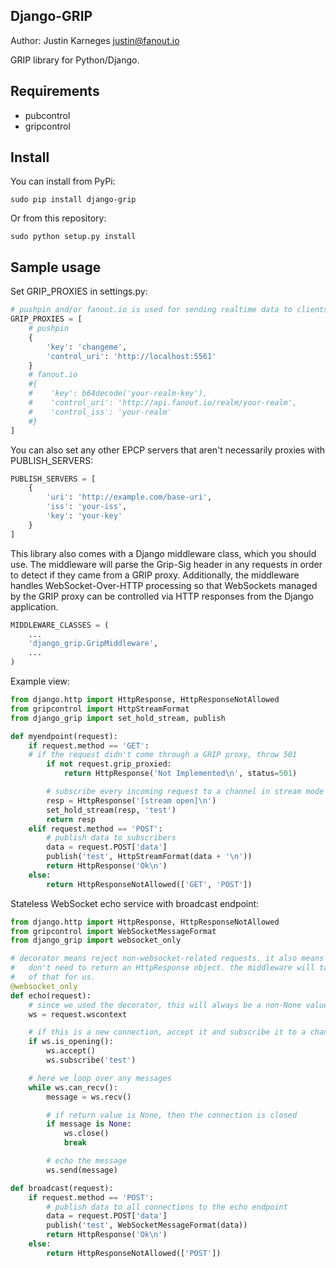 Django-GRIP
-----------
Author: Justin Karneges <justin@fanout.io>

GRIP library for Python/Django.

Requirements
------------

* pubcontrol
* gripcontrol

Install
-------

You can install from PyPi:

    sudo pip install django-grip

Or from this repository:

    sudo python setup.py install

Sample usage
------------

Set GRIP_PROXIES in settings.py:

```python
# pushpin and/or fanout.io is used for sending realtime data to clients
GRIP_PROXIES = [
    # pushpin
    {
        'key': 'changeme',
        'control_uri': 'http://localhost:5561'
    }
    # fanout.io
    #{
    #    'key': b64decode('your-realm-key'),
    #    'control_uri': 'http://api.fanout.io/realm/your-realm',
    #    'control_iss': 'your-realm'
    #}
]
```

You can also set any other EPCP servers that aren't necessarily proxies with PUBLISH_SERVERS:

```python
PUBLISH_SERVERS = [
    {
        'uri': 'http://example.com/base-uri',
        'iss': 'your-iss',
        'key': 'your-key'
    }
]
```

This library also comes with a Django middleware class, which you should use. The middleware will parse the Grip-Sig header in any requests in order to detect if they came from a GRIP proxy. Additionally, the middleware handles WebSocket-Over-HTTP processing so that WebSockets managed by the GRIP proxy can be controlled via HTTP responses from the Django application.

```python
MIDDLEWARE_CLASSES = (
    ...
    'django_grip.GripMiddleware',
    ...
)
```

Example view:

```python
from django.http import HttpResponse, HttpResponseNotAllowed
from gripcontrol import HttpStreamFormat
from django_grip import set_hold_stream, publish

def myendpoint(request):
    if request.method == 'GET':
	# if the request didn't come through a GRIP proxy, throw 501
        if not request.grip_proxied:
            return HttpResponse('Not Implemented\n', status=501)

        # subscribe every incoming request to a channel in stream mode
        resp = HttpResponse('[stream open]\n')
        set_hold_stream(resp, 'test')
        return resp
    elif request.method == 'POST':
        # publish data to subscribers
        data = request.POST['data']
        publish('test', HttpStreamFormat(data + '\n'))
        return HttpResponse('Ok\n')
    else:
        return HttpResponseNotAllowed(['GET', 'POST'])
```

Stateless WebSocket echo service with broadcast endpoint:

```python
from django.http import HttpResponse, HttpResponseNotAllowed
from gripcontrol import WebSocketMessageFormat
from django_grip import websocket_only

# decorator means reject non-websocket-related requests. it also means we
#   don't need to return an HttpResponse object. the middleware will take care
#   of that for us.
@websocket_only
def echo(request):
    # since we used the decorator, this will always be a non-None value
    ws = request.wscontext

    # if this is a new connection, accept it and subscribe it to a channel
    if ws.is_opening():
        ws.accept()
        ws.subscribe('test')

    # here we loop over any messages
    while ws.can_recv():
        message = ws.recv()

        # if return value is None, then the connection is closed
        if message is None:
            ws.close()
            break

        # echo the message
        ws.send(message)

def broadcast(request):
    if request.method == 'POST':
        # publish data to all connections to the echo endpoint
        data = request.POST['data']
        publish('test', WebSocketMessageFormat(data))
        return HttpResponse('Ok\n')
    else:
        return HttpResponseNotAllowed(['POST'])
```
